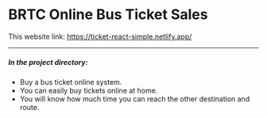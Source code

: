 # BRTC Online Bus Ticket Sales

This website link: https://ticket-react-simple.netlify.app/

***
##### In the project directory:
+ Buy a bus ticket online system.
+ You can easily buy tickets online at home.
+ You will know how much time you can reach the other destination and route.
